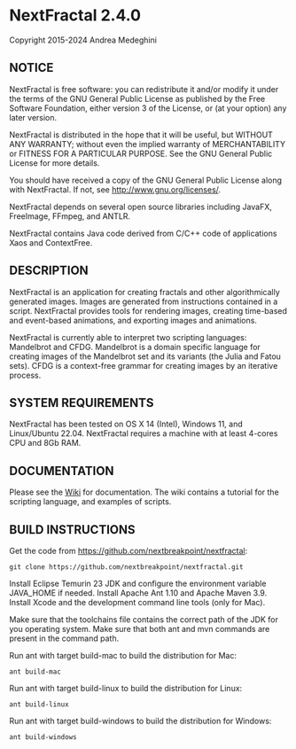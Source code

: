 # NextFractal 2.4.0

Copyright 2015-2024 Andrea Medeghini


## NOTICE

NextFractal is free software: you can redistribute it and/or modify it under the terms of the GNU General Public License as published by the Free Software Foundation, either version 3 of the License, or (at your option) any later version.

NextFractal is distributed in the hope that it will be useful, but WITHOUT ANY WARRANTY; without even the implied warranty of MERCHANTABILITY or FITNESS FOR A PARTICULAR PURPOSE. See the GNU General Public License for more details.

You should have received a copy of the GNU General Public License along with NextFractal. If not, see http://www.gnu.org/licenses/.

NextFractal depends on several open source libraries including JavaFX, FreeImage, FFmpeg, and ANTLR.

NextFractal contains Java code derived from C/C++ code of applications Xaos and ContextFree.


## DESCRIPTION

NextFractal is an application for creating fractals and other algorithmically generated images. Images are generated from instructions contained in a script. NextFractal provides tools for rendering images, creating time-based and event-based animations, and exporting images and animations.

NextFractal is currently able to interpret two scripting languages: Mandelbrot and CFDG. Mandelbrot is a domain specific language for creating images of the Mandelbrot set and its variants (the Julia and Fatou sets). CFDG is a context-free grammar for creating images by an iterative process.


## SYSTEM REQUIREMENTS

NextFractal has been tested on OS X 14 (Intel), Windows 11, and Linux/Ubuntu 22.04. NextFractal requires a machine with at least 4-cores CPU and 8Gb RAM.


## DOCUMENTATION

Please see the [Wiki](https://github.com/nextbreakpoint/nextfractal/wiki) for documentation. The wiki contains a tutorial for the scripting language, and examples of scripts.


## BUILD INSTRUCTIONS

Get the code from https://github.com/nextbreakpoint/nextfractal:

    git clone https://github.com/nextbreakpoint/nextfractal.git

Install Eclipse Temurin 23 JDK and configure the environment variable JAVA_HOME if needed. Install Apache Ant 1.10 and Apache Maven 3.9. Install Xcode and the development command line tools (only for Mac).

Make sure that the toolchains file contains the correct path of the JDK for you operating system. Make sure that both ant and mvn commands are present in the command path.   

Run ant with target build-mac to build the distribution for Mac:

    ant build-mac

Run ant with target build-linux to build the distribution for Linux:

    ant build-linux

Run ant with target build-windows to build the distribution for Windows:

    ant build-windows

